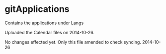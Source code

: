 gitApplications
===============

Contains the applications under Langs

Uploaded the Calendar files on 2014-10-26.

No changes effected yet. Only this file amended to check syncing. 2014-10-26

